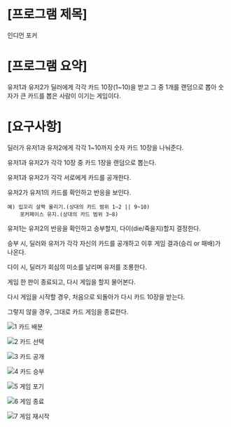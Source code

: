 # [프로그램 제목]

인디언 포커



# [프로그램 요약]

유저1과 유저2가 딜러에게 각각 카드 10장(1~10)을 받고 그 중 1개를 랜덤으로 뽑아 숫자가 큰 카드를 뽑은 사람이 이기는 게임이다.



# [요구사항]

딜러가 유저1과 유저2에게 각각 1~10까지 숫자 카드 10장을 나눠준다.

유저1과 유저2가 각각 10장 중 카드 1장을 랜덤으로 뽑는다.

유저1과 유저2가 각각 서로에게 카드를 공개한다.

유저2가 유저1의 카드를 확인하고 반응을 보인다.

	예) 입꼬리 살짝 올리기.(상대의 카드 범위 1~2 || 9~10)
	    포커페이스 유지.(상대의 카드 범위 3~8)

유저1는 유저2의 반응을 확인하고 승부할지, 다이(die/죽을지)할지 결정한다.

승부 시, 딜러와 유저가 각각 자신의 카드를 공개하고 이후 게임 결과(승리 or 패배)가 나온다.

다이 시, 딜러가 회심의 미소를 날리며 유저를 조롱한다.

게임 한 판이 종료되고, 다시 게임을 할지 물어본다.

다시 게임을 시작할 경우, 처음으로 되돌아가 다시 카드 10장을 받는다.

그렇지 않을 경우, 그대로 카드 게임을 종료한다.




![1  카드 배분](https://user-images.githubusercontent.com/121847260/213597298-8c5087eb-f551-4c04-9030-aac7b8c8a7ba.png)


![2  카드 선택](https://user-images.githubusercontent.com/121847260/213597323-0e902dc8-366e-4a07-bc75-0820be74ed7f.png)


![3  카드 공개](https://user-images.githubusercontent.com/121847260/213597346-0cc219a0-4c8c-43b9-81cf-3520904a9acf.png)


![4  카드 승부](https://user-images.githubusercontent.com/121847260/213597640-8bd3f505-5442-4fc9-9e63-c67322e740c8.png)


![5  게임 포기](https://user-images.githubusercontent.com/121847260/213597351-bb7759ff-d32a-4cfa-a90a-13aa829bc864.png)


![6  게임 종료](https://user-images.githubusercontent.com/121847260/213597352-92bfceaa-60e8-4feb-b9b4-fef1b9e1ad6f.png)


![7  게임 재시작](https://user-images.githubusercontent.com/121847260/213597354-fd13c1be-4b88-409b-be1d-2e3c984e8b19.png)

